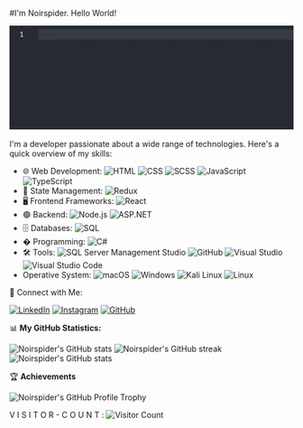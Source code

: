 #I'm Noirspider. Hello World!



![Matrix Code](assets/readmegif.gif)


I'm a developer passionate about a wide range of technologies. Here's a quick overview of my skills:

- 🌐 Web Development: ![HTML](https://img.shields.io/badge/-HTML-E34F26?style=flat&logo=html5&logoColor=white)
  ![CSS](https://img.shields.io/badge/-CSS-1572B6?style=flat&logo=css3&logoColor=white)
  ![SCSS](https://img.shields.io/badge/-SCSS-CC6699?style=flat&logo=sass&logoColor=white)
  ![JavaScript](https://img.shields.io/badge/-JavaScript-F7DF1E?style=flat&logo=javascript&logoColor=black)
  ![TypeScript](https://img.shields.io/badge/-TypeScript-007ACC?style=flat&logo=typescript&logoColor=white)
- 🔄 State Management: ![Redux](https://img.shields.io/badge/-Redux-764ABC?style=flat&logo=redux&logoColor=white)
- 🖥️ Frontend Frameworks: ![React](https://img.shields.io/badge/-React-61DAFB?style=flat&logo=react&logoColor=black)
- 🟢 Backend: ![Node.js](https://img.shields.io/badge/-Node.js-339933?style=flat&logo=node.js&logoColor=white)
  ![ASP.NET](https://img.shields.io/badge/-ASP.NET-512BD4?style=flat&logo=.net&logoColor=white)
- 🗄️ Databases: ![SQL](https://img.shields.io/badge/-SQL-4479A1?style=flat&logo=postgresql&logoColor=white)
- � Programming: ![C#](https://img.shields.io/badge/-C%23-239120?style=flat&logo=c-sharp&logoColor=white)
- 🛠️ Tools: ![SQL Server Management Studio](https://img.shields.io/badge/-SQL%20Server%20Management%20Studio-CC2927?style=flat&logo=microsoft%20sql%20server&logoColor=white)
  ![GitHub](https://img.shields.io/badge/-GitHub-181717?style=flat&logo=github&logoColor=white)
  ![Visual Studio](https://img.shields.io/badge/-Visual%20Studio-5C2D91?style=flat&logo=visual%20studio&logoColor=white)
  ![Visual Studio Code](https://img.shields.io/badge/-Visual%20Studio%20Code-007ACC?style=flat&logo=visual%20studio%20code&logoColor=white)
- Operative System:
  ![macOS](https://img.shields.io/badge/-macOS-000000?style=flat&logo=apple&logoColor=white)
  ![Windows](https://img.shields.io/badge/-Windows-0078D6?style=flat&logo=windows&logoColor=white)
  ![Kali Linux](https://img.shields.io/badge/-Kali%20Linux-557C94?style=flat&logo=kali%20linux&logoColor=white)
  ![Linux](https://img.shields.io/badge/-Linux-FCC624?style=flat&logo=linux&logoColor=black)

🤝 Connect with Me:

[![LinkedIn](https://img.shields.io/badge/-LinkedIn-0077B5?style=flat-square&logo=linkedin&logoColor=white)](https://www.linkedin.com/in/gianluca-grillo-700a561bb/)
[![Instagram](https://img.shields.io/badge/-Instagram-E4405F?style=flat-square&logo=instagram&logoColor=white)](https://www.instagram.com/g.gr_10/)
[![GitHub](https://img.shields.io/badge/-GitHub-181717?style=flat-square&logo=github&logoColor=white)](https://github.com/Noirspider)

📊 **My GitHub Statistics:**

![Noirspider's GitHub stats](https://github-readme-stats.vercel.app/api?username=Noirspider&show_icons=true&theme=radical&hide_border=true&bg_color=000000&text_color=FFFFFF&icon_color=00FF00&title_color=00FF00)
![Noirspider's GitHub streak](https://github-readme-streak-stats.herokuapp.com/?user=Noirspider&theme=radical&hide_border=true&background=000000&ring=00FF00&fire=00FF00&currStreakLabel=FFFFFF&sideNums=00FF00&currStreakNum=00FF00&sideLabels=00FF00&dates=FFFFFF)
![Noirspider's GitHub stats](https://github-readme-stats.vercel.app/api/top-langs/?username=Noirspider&hide=c%23,powershell,Mathematica,Ruby,Objective-C,Objective-C%2b%2b,Cuda&title_color=00FF00&text_color=FFFFFF&icon_color=00FF00&bg_color=000000&langs_count=8&border_color=00FF00&hide_border=true&size_weight=1&count_weight=1)

🏆 **Achievements**

![Noirspider's GitHub Profile Trophy](https://github-profile-trophy.vercel.app/?username=Noirspider&theme=matrix)

<!--![Codewars](https://www.codewars.com/users/Noirspider/badges/large)
-->

V I S I T O R - C O U N T :
![Visitor Count](https://profile-counter.glitch.me/Noirspider/count.svg)
